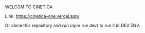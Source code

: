WELCOM TO CINETICA

Link: https://cinetica-one.vercel.app/

Or clone this repository and run (npm run dev) to run it in DEV ENV.
